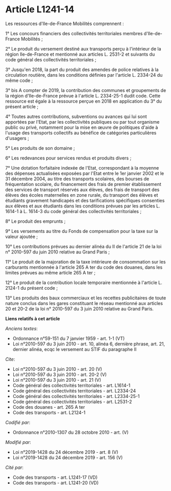 # Article L1241-14

Les ressources d'Ile-de-France Mobilités comprennent :

1° Les concours financiers des collectivités territoriales membres d'Ile-de-France Mobilités ;

2° Le produit du versement destiné aux transports perçu à l'intérieur de la région Ile-de-France et mentionné aux articles L.
2531-2 et suivants du code général des collectivités territoriales ;

3° Jusqu'en 2018, la part du produit des amendes de police relatives à la circulation routière, dans les conditions définies
par l'article L. 2334-24 du même code ;

3° bis A compter de 2019, la contribution des communes et groupements de la région d'Ile-de-France prévue à l'article L.
2334-25-1 dudit code. Cette ressource est égale à la ressource perçue en 2018 en application du 3° du présent article ;

4° Toutes autres contributions, subventions ou avances qui lui sont apportées par l'Etat, par les collectivités publiques ou
par tout organisme public ou privé, notamment pour la mise en œuvre de politiques d'aide à l'usage des transports collectifs
au bénéfice de catégories particulières d'usagers ;

5° Les produits de son domaine ;

6° Les redevances pour services rendus et produits divers ;

7° Une dotation forfaitaire indexée de l'Etat, correspondant à la moyenne des dépenses actualisées exposées par l'Etat entre
le 1er janvier 2002 et le 31 décembre 2004, au titre des transports scolaires, des bourses de fréquentation scolaire, du
financement des frais de premier établissement des services de transport réservés aux élèves, des frais de transport des
élèves des écoles maternelles en zone rurale, du transport des élèves et étudiants gravement handicapés et des tarifications
spécifiques consenties aux élèves et aux étudiants dans les conditions prévues par les articles L. 1614-1 à L. 1614-3 du code
général des collectivités territoriales ;

8° Le produit des emprunts ;

9° Les versements au titre du Fonds de compensation pour la taxe sur la valeur ajoutée ;

10° Les contributions prévues au dernier alinéa du II de l'article 21 de la loi n° 2010-597 du juin 2010 relative au Grand
Paris ;

11° Le produit de la majoration de la taxe intérieure de consommation sur les carburants mentionnée à l'article 265 A ter du
code des douanes, dans les limites prévues au même article 265 A ter ;

12° Le produit de la contribution locale temporaire mentionnée à l'article L. 2124-1 du présent code ;

13° Les produits des baux commerciaux et les recettes publicitaires de toute nature conclus dans les gares constituant le
réseau mentionné aux articles 20 et 20-2 de la loi n° 2010-597 du 3 juin 2010 relative au Grand Paris.

**Liens relatifs à cet article**

_Anciens textes_:

  - Ordonnance n°59-151 du 7 janvier 1959 - art. 1-1 (VT)
  - Loi n°2010-597 du 3 juin 2010 - art. 10, alinéa 6, dernière phrase, art. 21, dernier alinéa, ecqc le versement au STIF du paragraphe II

_Cite_:

  - Loi n°2010-597 du 3 juin 2010 - art. 20 (V)
  - Loi n°2010-597 du 3 juin 2010 - art. 20-2 (V)
  - Loi n°2010-597 du 3 juin 2010 - art. 21 (V)
  - Code général des collectivités territoriales - art. L1614-1
  - Code général des collectivités territoriales - art. L2334-24
  - Code général des collectivités territoriales - art. L2334-25-1
  - Code général des collectivités territoriales - art. L2531-2
  - Code des douanes - art. 265 A ter
  - Code des transports - art. L2124-1

_Codifié par_:

  - Ordonnance n°2010-1307 du 28 octobre 2010 - art. (V)

_Modifié par_:

  - Loi n°2019-1428 du 24 décembre 2019 - art. 8 (V)
  - Loi n°2019-1428 du 24 décembre 2019 - art. 156 (V)

_Cité par_:

  - Code des transports - art. L1241-17 (VD)
  - Code des transports - art. L1241-20 (VD)

